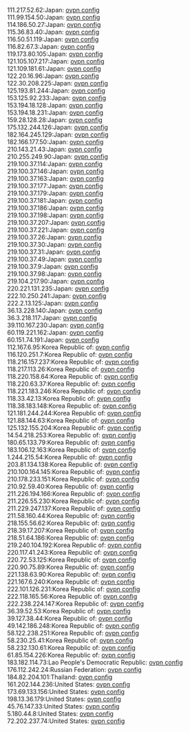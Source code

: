 111.217.52.62:Japan: [ovpn config](vpn/111_217_52_62.ovpn)  
111.99.154.50:Japan: [ovpn config](vpn/111_99_154_50.ovpn)  
114.186.50.27:Japan: [ovpn config](vpn/114_186_50_27.ovpn)  
115.36.83.40:Japan: [ovpn config](vpn/115_36_83_40.ovpn)  
116.50.51.119:Japan: [ovpn config](vpn/116_50_51_119.ovpn)  
116.82.67.3:Japan: [ovpn config](vpn/116_82_67_3.ovpn)  
119.173.80.105:Japan: [ovpn config](vpn/119_173_80_105.ovpn)  
121.105.107.217:Japan: [ovpn config](vpn/121_105_107_217.ovpn)  
121.109.181.61:Japan: [ovpn config](vpn/121_109_181_61.ovpn)  
122.20.16.96:Japan: [ovpn config](vpn/122_20_16_96.ovpn)  
122.30.208.225:Japan: [ovpn config](vpn/122_30_208_225.ovpn)  
125.193.81.244:Japan: [ovpn config](vpn/125_193_81_244.ovpn)  
153.125.92.233:Japan: [ovpn config](vpn/153_125_92_233.ovpn)  
153.194.18.128:Japan: [ovpn config](vpn/153_194_18_128.ovpn)  
153.194.18.231:Japan: [ovpn config](vpn/153_194_18_231.ovpn)  
159.28.128.28:Japan: [ovpn config](vpn/159_28_128_28.ovpn)  
175.132.244.126:Japan: [ovpn config](vpn/175_132_244_126.ovpn)  
182.164.245.129:Japan: [ovpn config](vpn/182_164_245_129.ovpn)  
182.166.177.50:Japan: [ovpn config](vpn/182_166_177_50.ovpn)  
210.143.21.43:Japan: [ovpn config](vpn/210_143_21_43.ovpn)  
210.255.249.90:Japan: [ovpn config](vpn/210_255_249_90.ovpn)  
219.100.37.114:Japan: [ovpn config](vpn/219_100_37_114.ovpn)  
219.100.37.146:Japan: [ovpn config](vpn/219_100_37_146.ovpn)  
219.100.37.163:Japan: [ovpn config](vpn/219_100_37_163.ovpn)  
219.100.37.177:Japan: [ovpn config](vpn/219_100_37_177.ovpn)  
219.100.37.179:Japan: [ovpn config](vpn/219_100_37_179.ovpn)  
219.100.37.181:Japan: [ovpn config](vpn/219_100_37_181.ovpn)  
219.100.37.186:Japan: [ovpn config](vpn/219_100_37_186.ovpn)  
219.100.37.198:Japan: [ovpn config](vpn/219_100_37_198.ovpn)  
219.100.37.207:Japan: [ovpn config](vpn/219_100_37_207.ovpn)  
219.100.37.221:Japan: [ovpn config](vpn/219_100_37_221.ovpn)  
219.100.37.26:Japan: [ovpn config](vpn/219_100_37_26.ovpn)  
219.100.37.30:Japan: [ovpn config](vpn/219_100_37_30.ovpn)  
219.100.37.31:Japan: [ovpn config](vpn/219_100_37_31.ovpn)  
219.100.37.49:Japan: [ovpn config](vpn/219_100_37_49.ovpn)  
219.100.37.9:Japan: [ovpn config](vpn/219_100_37_9.ovpn)  
219.100.37.98:Japan: [ovpn config](vpn/219_100_37_98.ovpn)  
219.104.217.90:Japan: [ovpn config](vpn/219_104_217_90.ovpn)  
220.221.131.235:Japan: [ovpn config](vpn/220_221_131_235.ovpn)  
222.10.250.241:Japan: [ovpn config](vpn/222_10_250_241.ovpn)  
222.2.13.125:Japan: [ovpn config](vpn/222_2_13_125.ovpn)  
36.13.228.140:Japan: [ovpn config](vpn/36_13_228_140.ovpn)  
36.3.218.117:Japan: [ovpn config](vpn/36_3_218_117.ovpn)  
39.110.167.230:Japan: [ovpn config](vpn/39_110_167_230.ovpn)  
60.119.221.162:Japan: [ovpn config](vpn/60_119_221_162.ovpn)  
60.151.74.191:Japan: [ovpn config](vpn/60_151_74_191.ovpn)  
112.167.6.95:Korea Republic of: [ovpn config](vpn/112_167_6_95.ovpn)  
116.120.251.7:Korea Republic of: [ovpn config](vpn/116_120_251_7.ovpn)  
118.216.157.237:Korea Republic of: [ovpn config](vpn/118_216_157_237.ovpn)  
118.217.113.26:Korea Republic of: [ovpn config](vpn/118_217_113_26.ovpn)  
118.220.158.64:Korea Republic of: [ovpn config](vpn/118_220_158_64.ovpn)  
118.220.63.37:Korea Republic of: [ovpn config](vpn/118_220_63_37.ovpn)  
118.221.183.246:Korea Republic of: [ovpn config](vpn/118_221_183_246.ovpn)  
118.33.42.13:Korea Republic of: [ovpn config](vpn/118_33_42_13.ovpn)  
118.38.183.148:Korea Republic of: [ovpn config](vpn/118_38_183_148.ovpn)  
121.181.244.244:Korea Republic of: [ovpn config](vpn/121_181_244_244.ovpn)  
121.88.144.63:Korea Republic of: [ovpn config](vpn/121_88_144_63.ovpn)  
125.132.155.204:Korea Republic of: [ovpn config](vpn/125_132_155_204.ovpn)  
14.54.218.253:Korea Republic of: [ovpn config](vpn/14_54_218_253.ovpn)  
180.65.133.79:Korea Republic of: [ovpn config](vpn/180_65_133_79.ovpn)  
183.106.12.163:Korea Republic of: [ovpn config](vpn/183_106_12_163.ovpn)  
1.244.215.54:Korea Republic of: [ovpn config](vpn/1_244_215_54.ovpn)  
203.81.134.138:Korea Republic of: [ovpn config](vpn/203_81_134_138.ovpn)  
210.100.164.145:Korea Republic of: [ovpn config](vpn/210_100_164_145.ovpn)  
210.178.233.151:Korea Republic of: [ovpn config](vpn/210_178_233_151.ovpn)  
210.92.59.40:Korea Republic of: [ovpn config](vpn/210_92_59_40.ovpn)  
211.226.194.166:Korea Republic of: [ovpn config](vpn/211_226_194_166.ovpn)  
211.226.55.230:Korea Republic of: [ovpn config](vpn/211_226_55_230.ovpn)  
211.229.247.137:Korea Republic of: [ovpn config](vpn/211_229_247_137.ovpn)  
211.58.160.44:Korea Republic of: [ovpn config](vpn/211_58_160_44.ovpn)  
218.155.56.62:Korea Republic of: [ovpn config](vpn/218_155_56_62.ovpn)  
218.39.17.207:Korea Republic of: [ovpn config](vpn/218_39_17_207.ovpn)  
218.51.64.186:Korea Republic of: [ovpn config](vpn/218_51_64_186.ovpn)  
219.240.104.192:Korea Republic of: [ovpn config](vpn/219_240_104_192.ovpn)  
220.117.41.243:Korea Republic of: [ovpn config](vpn/220_117_41_243.ovpn)  
220.72.53.125:Korea Republic of: [ovpn config](vpn/220_72_53_125.ovpn)  
220.90.75.89:Korea Republic of: [ovpn config](vpn/220_90_75_89.ovpn)  
221.138.63.90:Korea Republic of: [ovpn config](vpn/221_138_63_90.ovpn)  
221.167.6.240:Korea Republic of: [ovpn config](vpn/221_167_6_240.ovpn)  
222.101.126.231:Korea Republic of: [ovpn config](vpn/222_101_126_231.ovpn)  
222.118.165.56:Korea Republic of: [ovpn config](vpn/222_118_165_56.ovpn)  
222.238.224.147:Korea Republic of: [ovpn config](vpn/222_238_224_147.ovpn)  
36.39.52.53:Korea Republic of: [ovpn config](vpn/36_39_52_53.ovpn)  
39.127.38.44:Korea Republic of: [ovpn config](vpn/39_127_38_44.ovpn)  
49.142.186.248:Korea Republic of: [ovpn config](vpn/49_142_186_248.ovpn)  
58.122.238.251:Korea Republic of: [ovpn config](vpn/58_122_238_251.ovpn)  
58.230.25.41:Korea Republic of: [ovpn config](vpn/58_230_25_41.ovpn)  
58.232.130.61:Korea Republic of: [ovpn config](vpn/58_232_130_61.ovpn)  
61.85.154.226:Korea Republic of: [ovpn config](vpn/61_85_154_226.ovpn)  
183.182.114.73:Lao People's Democratic Republic: [ovpn config](vpn/183_182_114_73.ovpn)  
176.112.242.24:Russian Federation: [ovpn config](vpn/176_112_242_24.ovpn)  
184.82.204.101:Thailand: [ovpn config](vpn/184_82_204_101.ovpn)  
161.202.144.236:United States: [ovpn config](vpn/161_202_144_236.ovpn)  
173.69.133.156:United States: [ovpn config](vpn/173_69_133_156.ovpn)  
198.13.36.179:United States: [ovpn config](vpn/198_13_36_179.ovpn)  
45.76.147.33:United States: [ovpn config](vpn/45_76_147_33.ovpn)  
5.180.44.8:United States: [ovpn config](vpn/5_180_44_8.ovpn)  
72.202.237.74:United States: [ovpn config](vpn/72_202_237_74.ovpn)  
